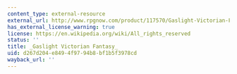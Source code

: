 ```yaml
---
content_type: external-resource
external_url: http://www.rpgnow.com/product/117570/Gaslight-Victorian-Fantasy-2nd-Edition-Savage-Worlds-Edition
has_external_license_warning: true
license: https://en.wikipedia.org/wiki/All_rights_reserved
status: ''
title: _Gaslight Victorian Fantasy_
uid: d267d204-e849-4f97-94b8-bf1b5f3978cd
wayback_url: ''
---
```

